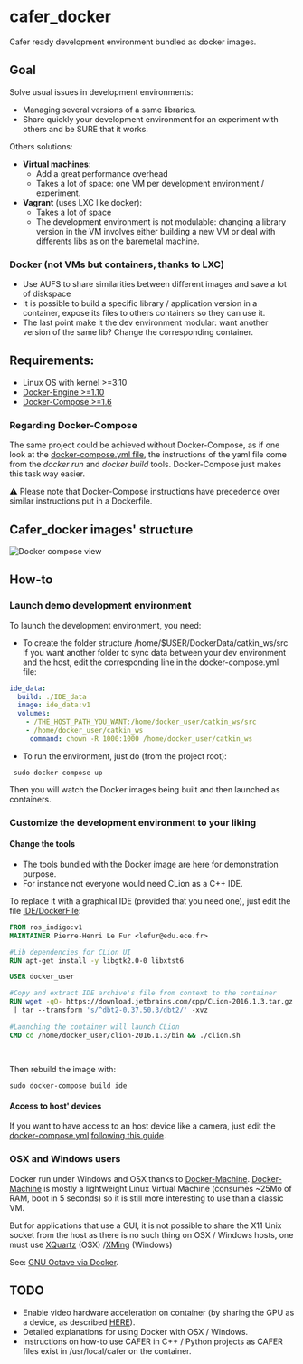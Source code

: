 # cafer_docker
Cafer ready development environment bundled as docker images.

## Goal

Solve usual issues in development environments:
- Managing several versions of a same libraries.
- Share quickly your development environment for an experiment with others and be SURE that it works.

Others solutions:
- **Virtual machines**:
    - Add a great performance overhead
    - Takes a lot of space: one VM per development environment / experiment.
- **Vagrant** (uses LXC like docker):
  - Takes a lot of space
  - The development environment is not modulable: changing a library version in the VM involves either building a new VM or deal with differents libs as on the baremetal machine.

### **Docker** (not VMs but containers, thanks to LXC)
- Use AUFS to share similarities between different images and save a lot of diskspace
- It is possible to build a specific library / application version in a container, expose its files to others containers so they can use it.
- The last point make it the dev environment modular: want another version of the same lib? Change the corresponding container.

## Requirements:

- Linux OS with kernel >=3.10
- [Docker-Engine >=1.10](https://docs.docker.com/engine/installation/)
- [Docker-Compose >=1.6](https://docs.docker.com/compose/install/)

### Regarding Docker-Compose

The same project could be achieved without Docker-Compose, as if one look at the [docker-compose.yml file](https://github.com/robotsthatdream/cafer_docker/blob/master/docker-compose.yml),
the instructions of the yaml file come from the *docker run* and *docker build* tools. Docker-Compose just makes this task way easier.

**⚠** Please note that Docker-Compose instructions have precedence over similar instructions put in a Dockerfile.

## Cafer_docker images' structure

![Docker compose view](http://gdurl.com/xuz4)

## How-to
### Launch demo development environment

To launch the development environment, you need:
- To create the folder structure /home/$USER/DockerData/catkin_ws/src 
  If you want another folder to sync data between your dev environment and the host, edit the corresponding line in the docker-compose.yml file:

```YAML
ide_data:
  build: ./IDE_data
  image: ide_data:v1
  volumes:
    - /THE_HOST_PATH_YOU_WANT:/home/docker_user/catkin_ws/src
    - /home/docker_user/catkin_ws
     command: chown -R 1000:1000 /home/docker_user/catkin_ws
```
- To run the environment, just do (from the project root):

```Shell
 sudo docker-compose up
 ```

Then you will watch the Docker images being built and then launched as containers.

### Customize the development environment to your liking
#### Change the tools

- The tools bundled with the Docker image are here for demonstration purpose.
- For instance not everyone would need CLion as a C++ IDE.

To replace it with a graphical IDE (provided that you need one), just edit the file [IDE/DockerFile](https://github.com/robotsthatdream/cafer_docker/blob/master/IDE/Dockerfile):

```Dockerfile
FROM ros_indigo:v1
MAINTAINER Pierre-Henri Le Fur <lefur@edu.ece.fr>

#Lib dependencies for CLion UI                                            > Most IDE with a GUI will need these dependencies
RUN apt-get install -y libgtk2.0-0 libxtst6 

USER docker_user                                                          > Never use sudo: use USER root to switch to superuser

#Copy and extract IDE archive's file from context to the container        > Replace these lines by:
RUN wget -qO- https://download.jetbrains.com/cpp/CLion-2016.1.3.tar.gz \  > RUN + "The set of commands to get and install the IDE"
 | tar --transform 's/^dbt2-0.37.50.3/dbt2/' -xvz                         > e.g.: RUN add-apt-repository ppa:webupd8team/sublime-text-2 
                                                                          > \&& apt-get update && apt-get install sublime-text
#Launching the container will launch CLion
CMD cd /home/docker_user/clion-2016.1.3/bin && ./clion.sh                 > Replace it by CMD + "the command to launch the IDE"
                                                                          > e.g.: CMD sublime-text 
                                                                          > (don't launch as root: use USER docker_user before, if necessary)
```

Then rebuild the image with:

```Shell
sudo docker-compose build ide
```

#### Access to host' devices
If you want to have access to an host device like a camera, just edit the [docker-compose.yml](https://github.com/robotsthatdream/cafer_docker/blob/master/docker-compose.yml) [following this guide](https://docs.docker.com/compose/compose-file/#devices).

### OSX and Windows users

Docker run under Windows and OSX thanks to [Docker-Machine](https://docs.docker.com/machine/overview/).
[Docker-Machine](https://docs.docker.com/machine/overview/) is mostly a lightweight Linux Virtual Machine (consumes ~25Mo of RAM, boot in 5 seconds) so it is still more interesting to use than a classic VM. 

But for applications that use a GUI, it is not possible to share the X11 Unix socket from the host as there is no such thing on OSX / Windows hosts,
 one must use [XQuartz](https://xquartz.macosforge.org/trac) (OSX) /[XMing](http://www.straightrunning.com/XmingNotes/) (Windows)
 
See: [GNU Octave via Docker](http://blog.ctaggart.com/2016/03/gnu-octave-via-docker-x11.html).

## TODO

- Enable video hardware acceleration on container (by sharing the GPU as a device, as described [HERE](http://wiki.ros.org/docker/Tutorials/Hardware%20Acceleration)).
- Detailed explanations for using Docker with OSX / Windows.
- Instructions on how-to use CAFER in C++ / Python projects as CAFER files exist in /usr/local/cafer on the container.



